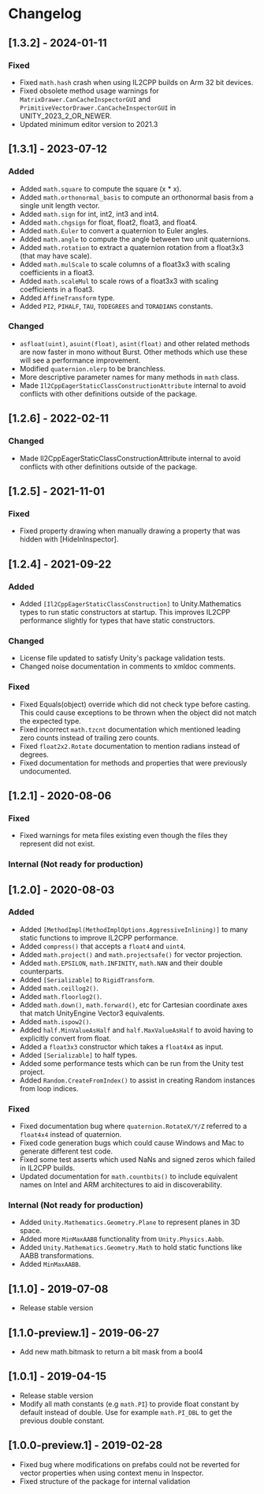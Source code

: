 # Changelog

## [1.3.2] - 2024-01-11

### Fixed
* Fixed `math.hash` crash when using IL2CPP builds on Arm 32 bit devices.
* Fixed obsolete method usage warnings for `MatrixDrawer.CanCacheInspectorGUI` and `PrimitiveVectorDrawer.CanCacheInspectorGUI` in UNITY_2023_2_OR_NEWER.
* Updated minimum editor version to 2021.3

## [1.3.1] - 2023-07-12

### Added
* Added `math.square` to compute the square (x * x).
* Added `math.orthonormal_basis` to compute an orthonormal basis from a single unit length vector.
* Added `math.sign` for int, int2, int3 and int4.
* Added `math.chgsign` for float, float2, float3, and float4.
* Added `math.Euler` to convert a quaternion to Euler angles.
* Added `math.angle` to compute the angle between two unit quaternions.
* Added `math.rotation` to extract a quaternion rotation from a float3x3 (that may have scale).
* Added `math.mulScale` to scale columns of a float3x3 with scaling coefficients in a float3.
* Added `math.scaleMul` to scale rows of a float3x3 with scaling coefficients in a float3.
* Added `AffineTransform` type.
* Added `PI2`, `PIHALF`, `TAU`, `TODEGREES` and `TORADIANS` constants.

### Changed
* `asfloat(uint)`, `asuint(float)`, `asint(float)` and other related methods are now faster in mono without Burst. Other methods which use these will see a performance improvement.
* Modified `quaternion.nlerp` to be branchless.
* More descriptive parameter names for many methods in `math` class.
* Made `Il2CppEagerStaticClassConstructionAttribute` internal to avoid conflicts with other definitions outside of the package.

## [1.2.6] - 2022-02-11

### Changed
* Made Il2CppEagerStaticClassConstructionAttribute internal to avoid conflicts with other definitions outside of the package. 

## [1.2.5] - 2021-11-01

### Fixed
* Fixed property drawing when manually drawing a property that was hidden with [HideInInspector].

## [1.2.4] - 2021-09-22

### Added
* Added `[Il2CppEagerStaticClassConstruction]` to Unity.Mathematics types to run static constructors at startup. This improves IL2CPP performance slightly for types that have static constructors.

### Changed
* License file updated to satisfy Unity's package validation tests.
* Changed noise documentation in comments to xmldoc comments.

### Fixed
* Fixed Equals(object) override which did not check type before casting. This could cause exceptions to be thrown when the object did not match the expected type.
* Fixed incorrect `math.tzcnt` documentation which mentioned leading zero counts instead of trailing zero counts.
* Fixed `float2x2.Rotate` documentation to mention radians instead of degrees.
* Fixed documentation for methods and properties that were previously undocumented.

## [1.2.1] - 2020-08-06

### Fixed
* Fixed warnings for meta files existing even though the files they represent did not exist.

### Internal (Not ready for production)

## [1.2.0] - 2020-08-03

### Added
* Added `[MethodImpl(MethodImplOptions.AggressiveInlining)]` to many static functions to improve IL2CPP performance.
* Added `compress()` that accepts a `float4` and `uint4`.
* Added `math.project()` and `math.projectsafe()` for vector projection.
* Added `math.EPSILON`, `math.INFINITY`, `math.NAN` and their double counterparts.
* Added `[Serializable]` to `RigidTransform`.
* Added `math.ceillog2()`.
* Added `math.floorlog2()`.
* Added `math.down()`, `math.forward()`, etc for Cartesian coordinate axes that match UnityEngine Vector3 equivalents.
* Added `math.ispow2()`.
* Added `half.MinValueAsHalf` and `half.MaxValueAsHalf` to avoid having to explicitly convert from float.
* Added a `float3x3` constructor which takes a `float4x4` as input.
* Added `[Serializable]` to half types.
* Added some performance tests which can be run from the Unity test project.
* Added `Random.CreateFromIndex()` to assist in creating Random instances from loop indices.

### Fixed
* Fixed documentation bug where `quaternion.RotateX/Y/Z` referred to a `float4x4` instead of quaternion.
* Fixed code generation bugs which could cause Windows and Mac to generate different test code.
* Fixed some test asserts which used NaNs and signed zeros which failed in IL2CPP builds.
* Updated documentation for `math.countbits()` to include equivalent names on Intel and ARM architectures to aid in discoverability.

### Internal (Not ready for production)
* Added `Unity.Mathematics.Geometry.Plane` to represent planes in 3D space.
* Added more `MinMaxAABB` functionality from `Unity.Physics.Aabb`.
* Added `Unity.Mathematics.Geometry.Math` to hold static functions like AABB transformations.
* Added `MinMaxAABB`.

## [1.1.0] - 2019-07-08

- Release stable version

## [1.1.0-preview.1] - 2019-06-27

- Add new math.bitmask to return a bit mask from a bool4

## [1.0.1] - 2019-04-15

- Release stable version
- Modify all math constants (e.g `math.PI`) to provide float constant by default instead of double. Use for example `math.PI_DBL` to get the previous double constant.

## [1.0.0-preview.1] - 2019-02-28

- Fixed bug where modifications on prefabs could not be reverted for vector properties when using context menu in Inspector.
- Fixed structure of the package for internal validation
